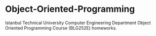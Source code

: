 # Object-Oriented-Programming
Istanbul Technical University Computer Engineering Department Object Oriented Programming Course (BLG252E) homeworks.
